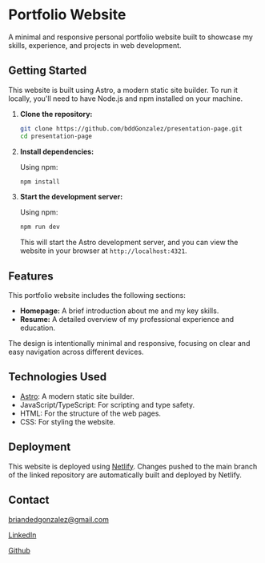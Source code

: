 # Portfolio Website

A minimal and responsive personal portfolio website built to showcase my skills, experience, and projects in web development.

## Getting Started

This website is built using Astro, a modern static site builder. To run it locally, you'll need to have Node.js and npm installed on your machine.

1.  **Clone the repository:**

    ```bash
    git clone https://github.com/bddGonzalez/presentation-page.git
    cd presentation-page
    ```

2.  **Install dependencies:**

    Using npm:

    ```bash
    npm install
    ```

3.  **Start the development server:**

    Using npm:

    ```bash
    npm run dev
    ```

    This will start the Astro development server, and you can view the website in your browser at `http://localhost:4321`.

## Features

This portfolio website includes the following sections:

- **Homepage:** A brief introduction about me and my key skills.
- **Resume:** A detailed overview of my professional experience and education.

The design is intentionally minimal and responsive, focusing on clear and easy navigation across different devices.

## Technologies Used

- [Astro](https://astro.build/): A modern static site builder.
- JavaScript/TypeScript: For scripting and type safety.
- HTML: For the structure of the web pages.
- CSS: For styling the website.

## Deployment

This website is deployed using [Netlify](https://www.netlify.com/). Changes pushed to the main branch of the linked repository are automatically built and deployed by Netlify.

## Contact

[briandedgonzalez@gmail.com](mailto:briandedgonzalez@gmail.com)

[LinkedIn](www.linkedin.com/in/brian-gonzalez-a96a38359)

[Github](https://github.com/bddGonzalez)
